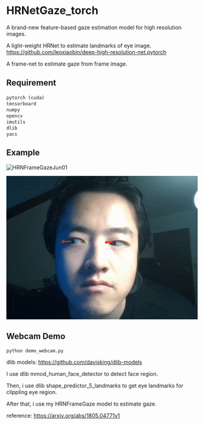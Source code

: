 # HRNetGaze_torch

A brand-new feature-based gaze estimation model for high resolution images.

A light-weight HRNet to estimate landmarks of eye image. https://github.com/leoxiaobin/deep-high-resolution-net.pytorch

A frame-net to estimate gaze from frame image.

## Requirement

```
pytorch (cuda)
tensorboard
numpy
opencv
imutils
dlib
yacs
```

## Example

![HRNFrameGazeJun01](exp1.gif)

![HRNFrameGazeJun02](exp2.gif)

## Webcam Demo

```
python demo_webcam.py
```

dlib models: https://github.com/davisking/dlib-models

I use dlib mmod_human_face_detector to detect face region.

Then, i use dlib shape_predictor_5_landmarks to get eye landmarks for clippling eye region.

After that, i use my HRNFrameGaze model to estimate gaze.

reference:
https://arxiv.org/abs/1805.04771v1
